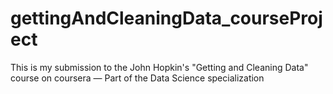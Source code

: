 # gettingAndCleaningData_courseProject
This is my submission to the John Hopkin's "Getting and Cleaning Data" course on coursera — Part of the Data Science specialization
